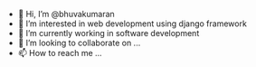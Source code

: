 - 👋 Hi, I’m @bhuvakumaran
- 👀 I’m interested in web development using django framework
- 🌱 I’m currently working in software development
- 💞️ I’m looking to collaborate on ...
- 📫 How to reach me ...

<!---
bhuvakumaran/bhuvakumaran is a ✨ special ✨ repository because its `README.md` (this file) appears on your GitHub profile.
You can click the Preview link to take a look at your changes.
--->
